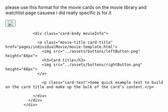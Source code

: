 please use this format for the movie cards on the movie library and watchlist page casuese i did really specific js for it
            <div class="p-2 col">
              <div class="card movieCard">
                <button><img src="../assets/icons/watchlistIcon.png" data-default="../assets/icons/watchlistIcon.png" data-hover="../assets/icons/watchlistAdded.png" data-active="../assets/icons/watchlistAdded.png" class="watchlistIcon"></button>
  
                <div class="card-body movieInfo">
                   
                  <a class="movie-title card-title" href="pages/individualMovie/movie-template.html">
                    <img src="../assets/buttons/leftButton.png" height="66px">
                    <h3>Card title</h3>
                    <img src="../assets/buttons/rightButton.png" height="66px">
                  </a>
    
                    <p class="card-text">Some quick example text to build on the card title and make up the bulk of the card’s content.</p>
    
                </div>
              </div>
            </div>
